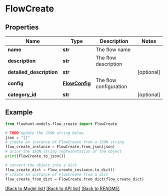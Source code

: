 # FlowCreate


## Properties

Name | Type | Description | Notes
------------ | ------------- | ------------- | -------------
**name** | **str** | The flow name | 
**description** | **str** | The flow description | 
**detailed_description** | **str** |  | [optional] 
**config** | [**FlowConfig**](FlowConfig.md) | The flow configuration | 
**category_id** | **str** |  | [optional] 

## Example

```python
from flowhunt.models.flow_create import FlowCreate

# TODO update the JSON string below
json = "{}"
# create an instance of FlowCreate from a JSON string
flow_create_instance = FlowCreate.from_json(json)
# print the JSON string representation of the object
print(FlowCreate.to_json())

# convert the object into a dict
flow_create_dict = flow_create_instance.to_dict()
# create an instance of FlowCreate from a dict
flow_create_from_dict = FlowCreate.from_dict(flow_create_dict)
```
[[Back to Model list]](../README.md#documentation-for-models) [[Back to API list]](../README.md#documentation-for-api-endpoints) [[Back to README]](../README.md)


